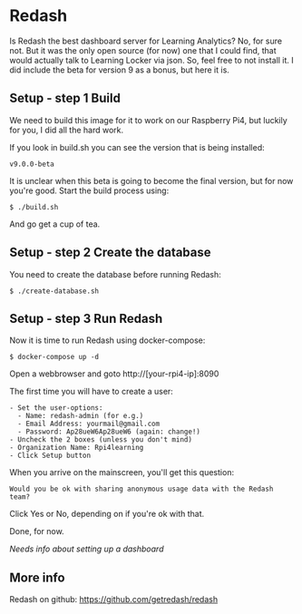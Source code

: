 # Redash
Is Redash the best dashboard server for Learning Analytics? No, for sure not. But it was the only open source (for now) one that I could find, that would actually talk to Learning Locker via json.
So, feel free to not install it. I did include the beta for version 9 as a bonus, but here it is.

## Setup - step 1 Build
We need to build this image for it to work on our Raspberry Pi4, but luckily for you, I did all the hard work.

If you look in build.sh you can see the version that is being installed:

```
v9.0.0-beta
```
It is unclear when this beta is going to become the final version, but for now you're good. Start the build process using:
```
$ ./build.sh
```
And go get a cup of tea.

## Setup - step 2 Create the database

You need to create the database before running Redash:
```
$ ./create-database.sh
```

## Setup - step 3 Run Redash

Now it is time to run Redash using docker-compose:
```
$ docker-compose up -d
```
Open a webbrowser and goto http://[your-rpi4-ip]:8090

The first time you will have to create a user:

```
- Set the user-options:
  - Name: redash-admin (for e.g.)
  - Email Address: yourmail@gmail.com
  - Password: Ap28ueW6Ap28ueW6 (again: change!)
- Uncheck the 2 boxes (unless you don't mind)
- Organization Name: Rpi4learning
- Click Setup button
```

When you arrive on the mainscreen, you'll get this question:
```
Would you be ok with sharing anonymous usage data with the Redash team? 
```
Click Yes or No, depending on if you're ok with that.
  
Done, for now.

_Needs info about setting up a dashboard_

## More info

Redash on github: https://github.com/getredash/redash


